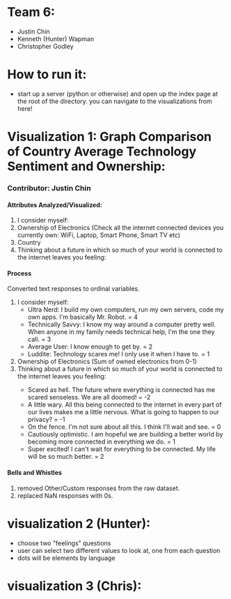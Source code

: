 # Team 6:
- Justin Chin
- Kenneth (Hunter) Wapman
- Christopher Godley

# How to run it:
- start up a server (python or otherwise) and open up the index page at the root of the directory. you can navigate to the visualizations from here!

# Visualization 1: Graph Comparison of Country Average Technology Sentiment and Ownership:
<h3>Contributor: Justin Chin </h3>

<h4>Attributes Analyzed/Visualized: </h4>
<ol>
  <li> I consider myself: </li>  
  <li>Ownership of Electronics (Check all the internet connected devices you currently own: WiFi, Laptop, Smart Phone, Smart TV etc) </li>
  <li> Country </li>
  <li> Thinking about a future in which so much of your world is connected to the internet leaves you feeling: </li>
</ol>

<h4> Process </h4>
Converted text responses to ordinal variables.
<ol>
<li> I consider myself:
 <ul>
  <li> Ultra Nerd:  I build my own computers, run my own servers, code my own apps. I'm basically Mr. Robot. = 4 </li>
  <li> Technically Savvy:   I know my way around a computer pretty well. When anyone in my family needs technical help, I'm the one they call. = 3 </li>
  <li> Average User:   I know enough to get by. = 2 </li>
  <li> Luddite:  Technology scares me! I only use it when I have to. = 1 </li>
 </ul>
</li>
<li> Ownership of Electronics (Sum of owned electronics from 0-1) </li> 
<li> Thinking about a future in which so much of your world is connected to the internet leaves you feeling:  </li>
 <ul>
  <li>Scared as hell. The future where everything is connected has me scared senseless. We are all doomed! = -2 </li>
  <li>A little wary. All this being connected to the internet in every part of our lives makes me a little nervous. What is going to happen to our privacy? = -1 </li>
  <li>On the fence.  I'm not sure about all this. I think I'll wait and see. = 0 </li>
  <li>Cautiously optimistic. I am hopeful we are building a better world by becoming more connected in everything we do. = 1 </li>
  <li>Super excited! I can't wait for everything to be connected. My life will be so much better. = 2 </li>
  </ul>
</ol>
<h4>Bells and Whistles </h4>
<ol>
  <li> removed Other/Custom responses from the raw dataset. </li>
  <li> replaced NaN responses with 0s. </li>
</ol>

# visualization 2 (Hunter):
- choose two "feelings" questions
- user can select two different values to look at, one from each question
- dots will be elements by language

# visualization 3 (Chris):
